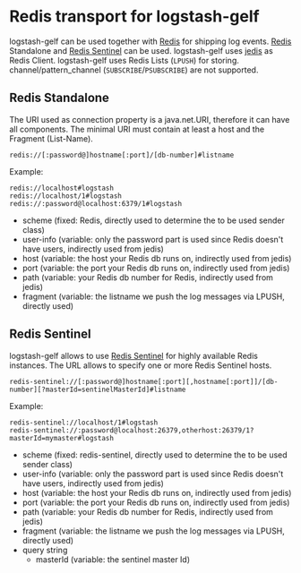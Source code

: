 # Redis transport for logstash-gelf 


logstash-gelf can be used together with [Redis](http://redis.io) for shipping log events. [Redis](http://redis.io) Standalone and [Redis Sentinel](http://redis.io/topics/sentinel) can be used. logstash-gelf uses [jedis](https://github.com/xetorthio/jedis)
as Redis Client. logstash-gelf uses Redis Lists (`LPUSH`) for storing. channel/pattern_channel (`SUBSCRIBE`/`PSUBSCRIBE`) are not supported.

## Redis Standalone
 The URI used as connection property is a java.net.URI, therefore it can have all components. The minimal URI must contain at least a host and
 the Fragment (List-Name).

    redis://[:password@]hostname[:port]/[db-number]#listname

Example:

    redis://localhost#logstash
    redis://localhost/1#logstash
    redis://:password@localhost:6379/1#logstash

   * scheme    (fixed: Redis, directly used to determine the to be used sender class)
   * user-info (variable: only the password part is used since Redis doesn't have users, indirectly used from jedis)
   * host      (variable: the host your Redis db runs on, indirectly used from jedis)
   * port      (variable: the port your Redis db runs on, indirectly used from jedis)
   * path      (variable: your Redis db number for Redis, indirectly used from jedis)
   * fragment  (variable: the listname we push the log messages via LPUSH, directly used)


## Redis Sentinel

logstash-gelf allows to use [Redis Sentinel](http://redis.io/topics/sentinel) for highly available Redis instances.
The URL allows to specify one or more Redis Sentinel hosts.

    redis-sentinel://[:password@]hostname[:port][,hostname[:port]]/[db-number][?masterId=sentinelMasterId]#listname

Example:

    redis-sentinel://localhost/1#logstash
    redis-sentinel://:password@localhost:26379,otherhost:26379/1?masterId=mymaster#logstash

   * scheme    (fixed: redis-sentinel, directly used to determine the to be used sender class)
   * user-info (variable: only the password part is used since Redis doesn't have users, indirectly used from jedis)
   * host      (variable: the host your Redis db runs on, indirectly used from jedis)
   * port      (variable: the port your Redis db runs on, indirectly used from jedis)
   * path      (variable: your Redis db number for Redis, indirectly used from jedis)
   * fragment  (variable: the listname we push the log messages via LPUSH, directly used)
   * query string
      * masterId (variable: the sentinel master Id)
